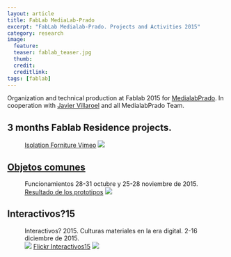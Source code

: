 ```yaml
---
layout: article
title: FabLab MediaLab-Prado
excerpt: "FabLab Medialab-Prado. Projects and Activities 2015"
category: research
image: 
  feature:
  teaser: fablab_teaser.jpg
  thumb:
  credit: 
  creditlink: 
tags: [fablab]
---
```


Organization and technical production at Fablab 2015 for [MedialabPrado](http://medialab-prado.es/). In cooperation with [Javier Villaroel](http://javiervlab.github.io/) and all MedialabPrado Team.

## 3 months Fablab Residence projects. 

<figure class="one">
	<a href="https://player.vimeo.com/video/153491897">Isolation Forniture Vimeo</a>
	<img src="https://c2.staticflickr.com/6/5749/23501383791_96b1a7235a.jpg">
</figure>

## [Objetos comunes](http://objetoscomunes.medialab-prado.es/)

<figure class="one">
	<figcaption>Funcionamientos 28-31 octubre y 25-28 noviembre de 2015.</figcaption> 
	<a href="http://objetoscomunes.medialab-prado.es/funcionamientos/">Resultado de los prototipos</a>
	<img src="https://c2.staticflickr.com/6/5798/23108044659_53cb752be1_z.jpg">
</figure>

## Interactivos?15

<figure class="half">
	<figcaption>Interactivos? 2015. Culturas materiales en la era digital. 2-16 diciembre de 2015.</figcaption> 
	<img src="https://c2.staticflickr.com/2/1648/23806677649_d7fe933034_z.jpg">
		<a href="https://www.flickr.com/search/?user_id=19185522%40N06&view_all=1&text=interactivos%202015">Flickr Interactivos15</a>
	<img src="https://c1.staticflickr.com/1/750/23706866281_3d128d3ed6_z.jpg">
</figure>

